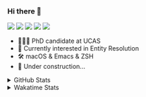 ### Hi there 👋

[![](https://img.shields.io/badge/-Email-325180?logo=maildotru&logoColor=white&style=flat-square)](mailto:hi@wang.tianshu.me)
[![](https://img.shields.io/badge/-GitHub-black?logo=GitHub&style=flat-square)](https://github.com/tshu-w)
[![](https://img.shields.io/badge/-Telegram-26a5e4?labelColor=fafafa&logo=telegram&style=flat-square)](https://t.me/tshu_w) 
[![](https://img.shields.io/badge/-Twitter-1da1f2?logo=Twitter&logoColor=white&style=flat-square)](https://twitter.com/tshu_w)
[![](https://komarev.com/ghpvc/?username=tshu-w&color=blueviolet&style=flat-square)]()



- 🧑🏻‍🎓 PhD candidate at UCAS
- 🔭 Currently interested in Entity Resolution
- 🛠 macOS & Emacs & ZSH
- 🚧 Under construction...

<details>

<summary>GitHub Stats</summary>

![Tianshu's GitHub stats](https://github-readme-stats.vercel.app/api?username=tshu-w&show_icons=true&theme=buefy&count_private=true)
  
</details>


<details>
  <summary>Wakatime Stats</summary>

  Currently, files accessed by tramp cannot be tracked by wakatime, see https://github.com/wakatime/wakatime-mode/issues/27
  <br>
  
<!--START_SECTION:waka-->
![Code Time](http://img.shields.io/badge/Code%20Time-0%20secs-blue)

**I'm an Early 🐤** 

```text
🌞 Morning    62 commits     ███░░░░░░░░░░░░░░░░░░░░░░   13.81% 
🌆 Daytime    198 commits    ███████████░░░░░░░░░░░░░░   44.1% 
🌃 Evening    178 commits    ██████████░░░░░░░░░░░░░░░   39.64% 
🌙 Night      11 commits     ░░░░░░░░░░░░░░░░░░░░░░░░░   2.45%

```
📅 **I'm Most Productive on Monday** 

```text
Monday       96 commits     █████░░░░░░░░░░░░░░░░░░░░   21.38% 
Tuesday      64 commits     ███░░░░░░░░░░░░░░░░░░░░░░   14.25% 
Wednesday    69 commits     ███░░░░░░░░░░░░░░░░░░░░░░   15.37% 
Thursday     57 commits     ███░░░░░░░░░░░░░░░░░░░░░░   12.69% 
Friday       51 commits     ██░░░░░░░░░░░░░░░░░░░░░░░   11.36% 
Saturday     73 commits     ████░░░░░░░░░░░░░░░░░░░░░   16.26% 
Sunday       39 commits     ██░░░░░░░░░░░░░░░░░░░░░░░   8.69%

```


📊 **This Week I Spent My Time On** 

```text
💬 Programming Languages: 
Org                      3 hrs 23 mins       ██████████░░░░░░░░░░░░░░░   40.96% 
sh                       2 hrs 58 mins       █████████░░░░░░░░░░░░░░░░   35.9% 
Python                   1 hr 3 mins         ███░░░░░░░░░░░░░░░░░░░░░░   12.67% 
Emacs Lisp               22 mins             █░░░░░░░░░░░░░░░░░░░░░░░░   4.51% 
Bash                     17 mins             ░░░░░░░░░░░░░░░░░░░░░░░░░   3.45%

🔥 Editors: 
Emacs                    5 hrs 19 mins       ████████████████░░░░░░░░░   64.1% 
Zsh                      2 hrs 58 mins       █████████░░░░░░░░░░░░░░░░   35.9%

🐱‍💻 Projects: 
Unknown Project          3 hrs 38 mins       ███████████░░░░░░░░░░░░░░   43.98% 
Terminal                 2 hrs 38 mins       ████████░░░░░░░░░░░░░░░░░   31.8% 
pytorch-lightning        55 mins             ██░░░░░░░░░░░░░░░░░░░░░░░   11.1% 
dotfiles                 25 mins             █░░░░░░░░░░░░░░░░░░░░░░░░   5.22% 
emacs                    18 mins             █░░░░░░░░░░░░░░░░░░░░░░░░   3.78%

💻 Operating System: 
Mac                      8 hrs 1 min         ████████████████████████░   96.72% 
Linux                    16 mins             ░░░░░░░░░░░░░░░░░░░░░░░░░   3.28%

```

**I Mostly Code in Python** 

```text
Python                   9 repos             ██████████░░░░░░░░░░░░░░░   42.86% 
HTML                     2 repos             ██░░░░░░░░░░░░░░░░░░░░░░░   9.52% 
Emacs Lisp               2 repos             ██░░░░░░░░░░░░░░░░░░░░░░░   9.52% 
JavaScript               2 repos             ██░░░░░░░░░░░░░░░░░░░░░░░   9.52% 
TeX                      2 repos             ██░░░░░░░░░░░░░░░░░░░░░░░   9.52%

```



 Last Updated on 15/05/2022 08:06:21 UTC
<!--END_SECTION:waka-->
</details>
